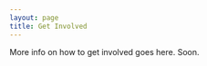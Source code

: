```yaml
---
layout: page
title: Get Involved
---
```


More info on how to get involved goes here.
Soon.

<!-- Meetings are open to anyone interested, new members and old.
RITlug meets on every {{ site.meeting-day }}, {{ site.meeting-time }} in {{ site.meeting-place }}.
If you can't make the whole time, that's fine!
Meetings typically have a presentation first, then we open the floor to discussion and technical help.
We also hold "Project Collaboration" sessions where you can come and work on projects, homework, or just hang out.
**_Interested? Just show up!_**

Looking for more information? Email us at {{ site.email }}.


##### Discussion

* Come to meetings!
* [Slack (for RIT Students)](https://rit-lug.slack.com/)
* [Telegram](https://telegram.me/ritlugclub)
* [IRC Channel](ircs://irc.freenode.net/ritlug) ([webchat](https://webchat.freenode.net/?channels=ritlug))
* [Facebook page](https://facebook.com/groups/RITlug) (restricted to past and present RIT students and staff only, sorry!)
* [Twitter](https://twitter.com/RITlug)
* [Reddit](https://www.reddit.com/r/RITlug)


##### Open Source Code and Governance

* [Github Organization](https://github.com/RITlug) (club governing documents, website, and projects)


##### Events

* Weekly Meetings on {{ site.meeting-day }}s, {{ site.meeting-time }}
* RIT Club Fairs
* Occasional [FOSS@MAGIC](http://foss.rit.edu) Events
* [ImagineRIT](https://rit.edu/imagine)
 -->
